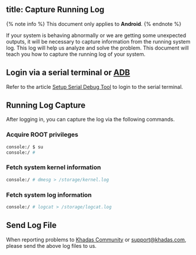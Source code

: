 title: Capture Running Log
---

{% note info %}
This document only applies to **Android**.
{% endnote %}

If your system is behaving abnormally or we are getting some unexpected outputs, it will be necessary to capture information from the running system log. This log will help us analyze and solve the problem. This document will teach you how to capture the running log of your system.

## Login via a serial terminal or [ADB](/android/vim4/ADBTool.html)

Refer to the article [Setup Serial Debug Tool](/android/vim1/SetupSerialTool.html) to login to the serial terminal.

## Running Log Capture

After logging in, you can capture the log via the following commands.

### Acquire ROOT privileges

```bash
console:/ $ su
console:/ #
```

### Fetch system kernel information

```bash
console:/ # dmesg > /storage/kernel.log
```

### Fetch system log information

```bash
console:/ # logcat > /storage/logcat.log
```

## Send Log File

When reporting problems to [Khadas Community](https://forum.khadas.com/) or support@khadas.com, please send the above log files to us.
